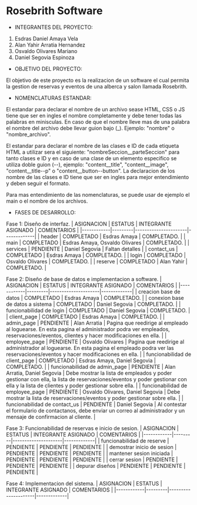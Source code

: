 # Rosebrith Software
- INTEGRANTES DEL PROYECTO:
1. Esdras Daniel Amaya Vela
2. Alan Yahir Arratia Hernandez
3. Osvaldo Olivares Mariano
4. Daniel Segovia Espinoza


- OBJETIVO DEL PROYECTO:

El objetivo de este proyecto es la realizacion de un software el cual permita la gestion de reservas y eventos de una alberca y salon llamada Rosebrith.


- NOMENCLATURAS ESTANDAR:

El estandar para declarar el nombre de un archivo sease HTML, CSS o JS tiene que ser en ingles el nombre 
completamente y debe tener todas las palabras en minisculas. En caso de que el nombre lleve mas de una palabra
el nombre del archivo debe llevar guion bajo (_). Ejemplo: "nombre" o "nombre_archivo".

El estandar para declarar el nombre de las clases e ID de cada etiqueta HTML a utilizar sera el siguiente:
"nombreSeccion__parteSeccion" para tanto clases e ID y en caso de una clase de un elemento especifico se utiliza doble guion (--), ejemplo: 
"content__title", "content__image", "content__title--p" o "content__button--button".
La declaracion de los nombre de las clases e ID tiene que ser en ingles para mejor entendimiento y deben seguir
el formato.

Para mas entendimiento de las nomenclaturas, se puede usar de ejemplo el main o el nombre de los archivos.

- FASES DE DESARROLLO:


Fase 1: Diseño de interfaz.
| ASIGNACION | ESTATUS | INTEGRANTE ASIGNADO | COMENTARIOS |
|------------|---------|----------------------|-------------|
| header | COMPLETADO | Esdras Amaya | COMPLETADO. |
| main | COMPLETADO | Esdras Amaya, Osvaldo Olivares | COMPLETADO. |
| services | PENDIENTE | Daniel Segovia | Faltan detalles |
| contact_us | COMPLETADO | Esdras Amaya | COMPLETADO. |
| login | COMPLETADO | Osvaldo Olivares | COMPLETADO. |
| reserve | COMPLETADO | Alan Yahir | COMPLETADO. |

Fase 2: Diseño de base de datos e implementacion a software.
| ASIGNACION | ESTATUS | INTEGRANTE ASIGNADO | COMENTARIOS |
|------------|---------|---------------------|-------------|
| creacion base de datos | COMPLETADO | Esdras Amaya | COMPLETADO. |
| conexion base de datos a sistema | COMPLETADO | Daniel Segovia | COMPLETADO. |
| funcionabilidad de login | COMPLETADO | Daniel Segovia | COMPLETADO. |
| client_page | COMPLETADO | Esdras Amaya | COMPLETADO. |
| admin_page | PENDIENTE | Alan Arratia | Pagina que reedirige al empleado al loguearse. En esta pagina el administrador podra ver empleados, reservaciones/eventos, clientes y hacer modificaciones en ella. |
| employee_page | PENDIENTE | Osvaldo Olivares | Pagina que reedirige al administrador al loguearse. En esta pagina el empleado podra ver las reservaciones/eventos y hacer modificaciones en ella. |
| funcionabilidad de client_page | COMPLETADO | Esdras Amaya, Daniel Segovia | COMPLETADO. |
| funcionabilidad de admin_page | PENDIENTE | Alan Arratia, Daniel Segovia | Debe mostrar la lista de empleados y poder gestionar con ella, la lista de reservaciones/eventos y poder gestionar con ella y la lista de clientes y poder gestionar sobre ella. |
| funcionabilidad de employee_page | PENDIENTE | Osvaldo Olivares, Daniel Segovia | Debe mostrar la lista de reservaciones/eventos y poder gestionar sobre ella. |
| funcionabilidad de contact_us | PENDIENTE | Daniel Segovia | Al contestar el formulario de contactanos, debe enviar un correo al administrador y un mensaje de confirmacion al cliente. |


Fase 3: Funcionabilidad de reservas e inicio de sesion.
| ASIGNACION | ESTATUS | INTEGRANTE ASIGNADO | COMENTARIOS |
|------------|---------|---------------------|-------------|
| funcionabilidad de reserve | PENDIENTE | PENDIENTE | PENDIENTE |
| demostrar inicio de sesion | PENDIENTE | PENDIENTE | PENDIENTE |
| mantener sesion iniciada | PENDIENTE | PENDIENTE | PENDIENTE |
| cerrar sesion | PENDIENTE | PENDIENTE | PENDIENTE |
| depurar diseños | PENDIENTE | PENDIENTE | PENDIENTE |

Fase 4: Implementacion del sistema.
| ASIGNACION | ESTATUS | INTEGRANTE ASIGNADO | COMENTARIOS |
|------------|---------|---------------------|-------------|